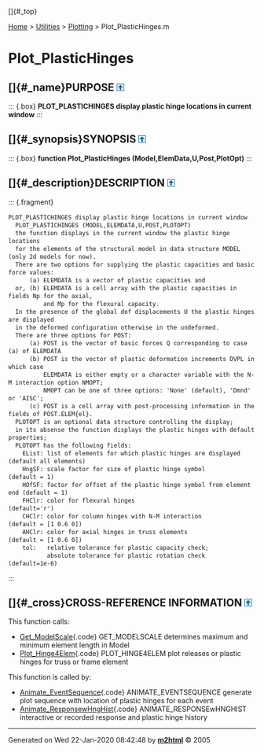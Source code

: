 []{#_top}

<div>

[Home](../../FEDEASLab.html) \> [Utilities](../FEDEASLab.html) \>
[Plotting](FEDEASLab.html) \> Plot_PlasticHinges.m

</div>

# Plot_PlasticHinges

## []{#_name}PURPOSE [![\^](../../up.png)](#_top)

::: {.box}
**PLOT_PLASTICHINGES display plastic hinge locations in current window**
:::

## []{#_synopsis}SYNOPSIS [![\^](../../up.png)](#_top)

::: {.box}
**function Plot_PlasticHinges (Model,ElemData,U,Post,PlotOpt)**
:::

## []{#_description}DESCRIPTION [![\^](../../up.png)](#_top)

::: {.fragment}
``` {.comment}
PLOT_PLASTICHINGES display plastic hinge locations in current window
  PLOT_PLASTICHINGES (MODEL,ELEMDATA,U,POST,PLOTOPT)
  the function displays in the current window the plastic hinge locations
  for the elements of the structural model in data structure MODEL (only 2d models for now).
  There are two options for supplying the plastic capacities and basic force values:
      (a) ELEMDATA is a vector of plastic capacities and 
  or, (b) ELEMDATA is a cell array with the plastic capacities in fields Np for the axial,
          and Mp for the flexural capacity.
  In the presence of the global dof displacements U the plastic hinges are displayed
  in the deformed configuration otherwise in the undeformed.
  There are three options for POST:
      (a) POST is the vector of basic forces Q corresponding to case (a) of ELEMDATA 
      (b) POST is the vector of plastic deformation increments DVPL in which case
          ELEMDATA is either empty or a character variable with the N-M interaction option NMOPT;
          NMOPT can be one of three options: 'None' (default), 'Dmnd' or 'AISC';
      (c) POST is a cell array with post-processing information in the fields of POST.ELEM{el}.
  PLOTOPT is an optional data structure controlling the display;
  in its absense the function displays the plastic hinges with default properties;
  PLOTOPT has the following fields:
    EList: list of elements for which plastic hinges are displayed (default all elements)
    HngSF: scale factor for size of plastic hinge symbol                  (default = 1)
    HOfSF: factor for offset of the plastic hinge symbol from element end (default = 1)  
    FHClr: color for flexural hinges                                      (default='r')
    CHClr: color for column hinges with N-M interaction               (default = [1 0.6 0])
    AHClr: color for axial hinges in truss elements                   (default = [1 0.6 0])
    tol:   relative tolerance for plastic capacity check;
           absolute tolerance for plastic rotation check              (default=1e-6)
```
:::

## []{#_cross}CROSS-REFERENCE INFORMATION [![\^](../../up.png)](#_top)

This function calls:

-   [Get_ModelScale](Get_ModelScale.html "function [ModSc,maxL,minL] = Get_ModelScale (Model,Ratio)"){.code}
    GET_MODELSCALE determines maximum and minimum element length in
    Model
-   [Plot_Hinge4Elem](Plot_Hinge4Elem.html "function Plot_Hinge4Elem (nq,HngId,AxHngCoor,FlHngCoor,Colors)"){.code}
    PLOT_HINGE4ELEM plot releases or plastic hinges for truss or frame
    element

This function is called by:

-   [Animate_EventSequence](Animate_EventSequence.html "function Animate_EventSequence (Model,ElemData,Ufh,Qh,PlotOpt)"){.code}
    ANIMATE_EVENTSEQUENCE generate plot sequence with location of
    plastic hinges for each event
-   [Animate_ResponsewHngHist](Animate_ResponsewHngHist.html "function Animate_ResponsewHngHist (Model,ElemData,Post,PlotOpt)"){.code}
    ANIMATE_RESPONSEwHNGHIST interactive or recorded response and
    plastic hinge history

------------------------------------------------------------------------

Generated on Wed 22-Jan-2020 08:42:48 by
**[m2html](http://www.artefact.tk/software/matlab/m2html/ "Matlab Documentation in HTML")**
© 2005

